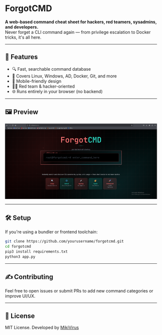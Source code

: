 # ForgotCMD

**A web-based command cheat sheet for hackers, red teamers, sysadmins, and developers.**  
Never forget a CLI command again — from privilege escalation to Docker tricks, it's all here.

---

## 🚀 Features

- 🔍 Fast, searchable command database
- 🧰 Covers Linux, Windows, AD, Docker, Git, and more
- 📱 Mobile-friendly design
- 🧑‍💻 Red team & hacker-oriented
- 🌐 Runs entirely in your browser (no backend)

---

## 🖼️ Preview

![screenshot](images/landing.png)

---

## 🛠️ Setup

If you're using a bundler or frontend toolchain:

```bash
git clone https://github.com/yourusername/forgotcmd.git
cd forgotcmd
pip3 install requirements.txt
python3 app.py
```
---

## ✍️ Contributing

Feel free to open issues or submit PRs to add new command categories or improve UI/UX.

---

## 📜 License

MIT License.
Developed by [MikiVirus](https://mikivirus.me)


